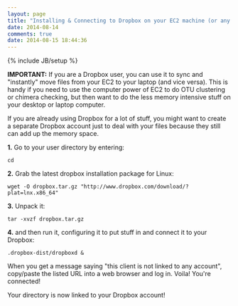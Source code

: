 ```yaml
---
layout: page
title: "Installing & Connecting to Dropbox on your EC2 machine (or any machine)"
date: 2014-08-14
comments: true
date: 2014-08-15 18:44:36
---
```

{% include JB/setup %}

**IMPORTANT:** If you are a Dropbox user, you can use it to sync and "instantly" move files from your EC2 to your laptop (and vice versa).  This is handy if you need to use the computer power of EC2 to do OTU clustering or chimera checking, but then want to do the less memory intensive stuff on your desktop or laptop computer.

If you are already using Dropbox for a lot of stuff, you might want to create a separate Dropbox account just to deal with your files because they still can add up the memory space.

**1.** Go to your user directory by entering:

```
cd
```

**2.** Grab the latest dropbox installation package for Linux:

```
wget -O dropbox.tar.gz "http://www.dropbox.com/download/?plat=lnx.x86_64"
```

**3.** Unpack it:

```
tar -xvzf dropbox.tar.gz
```

**4.** and then run it, configuring it to put stuff in and connect it to your Dropbox:

```
.dropbox-dist/dropboxd &
```

When you get a message saying "this client is not linked to any account",
copy/paste the listed URL into a web browser and log in.  Voila!  You're connected!

Your directory is now linked to your Dropbox account!
